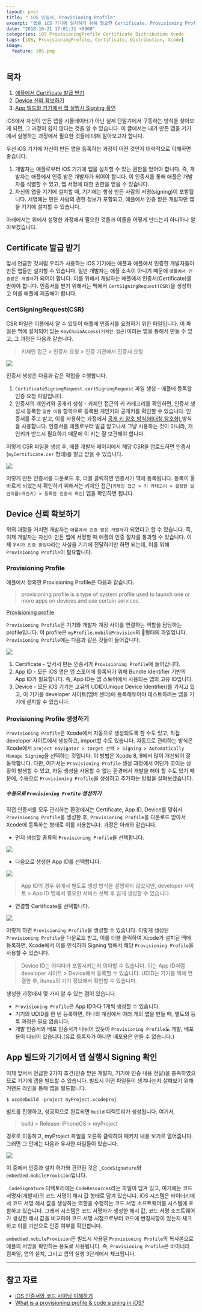```yaml
---
layout: post
title: " iOS 인증서, Provisioning Profile"
excerpt: "앱을 iOS 기기에 설치하기 위해 필요한 Certificate, Provisioning Profile 등에 대해 알아 봅니다."
date: "2018-10-21 17:01:31 +0900"
categories: iOS ProvisioningProfile Certificate Distribution Xcode
tags: [iOS, ProvisioningProfile, Certificate, Distribution, Xcode]
image:
  feature: iOS.png
---
```


## 목차

1. [애플에서 Certificate 발급 받기](https://hcn1519.github.io/articles/2018-10/ios_codesigning_provisioningprofile#certificate-발급-받기)
2. [Device 신뢰 확보하기](https://hcn1519.github.io/articles/2018-10/ios_codesigning_provisioningprofile#device-신뢰-확보하기)
3. [App 빌드와 기기에서 앱 실행시 Signing 확인](https://hcn1519.github.io/articles/2018-10/ios_codesigning_provisioningprofile#app-빌드와-기기에서-앱-실행시-signing-확인)


iOS에서 자신이 만든 앱을 시뮬레이터가 아닌 실제 단말기에서 구동하는 방식을 찾아보게 되면, 그 과정이 쉽지 않다는 것을 알 수 있습니다. 이 글에서는 내가 만든 앱을 기기에서 실행하는 과정에서 필요한 것들에 대해 알아보고자 합니다.

우선 iOS 기기에 자신이 만든 앱을 등록하는 과정이 어떤 것인지 대략적으로 이해하면 좋습니다.

1. 개발자는 애플로부터 iOS 기기에 앱을 설치할 수 있는 권한을 얻어야 합니다. 즉, 개발자는 애플에서 인증 받은 개발자가 되어야 합니다. 이 인증서를 통해 애플은 개발자를 식별할 수 있고, 앱 서명에 대한 권한을 얻을 수 있습니다.
2. 자신의 앱을 기기에 설치할 때, 기기에는 항상 만든 사람의 서명(signing)이 포함됩니다. 서명에는 만든 사람의 권한 정보가 포함되고, 애플에서 인증 받은 개발자만 앱을 기기에 설치할 수 있습니다.

아래에서는 위에서 설명한 과정에서 필요한 것들과 이들을 어떻게 만드는지 하나하나 알아보겠습니다.

## Certificate 발급 받기

앞서 언급한 것처럼 우리가 사용하는 iOS 기기에는 애플과 애플에서 인증한 개발자들이 만든 앱들만 설치할 수 있습니다. 일반 개발자는 애플 소속이 아니기 때문에 `애플에서 인증받은 개발자`가 되어야 합니다. 이를 위해서 개발자는 애플에서 인증서(Certificate)를 받아야 합니다. 인증서를 받기 위해서는 맥에서 `CertSigningRequest(CSR)`을 생성하고 이를 애플에 제출해야 합니다.

### CertSigningRequest(CSR)

CSR 파일은 이름에서 알 수 있듯이 애플에 인증서를 요청하기 위한 파일입니다. 이 파일은 맥에 설치되어 있는 `KeyChainAccess(키체인 접근)`이라는 앱을 통해서 만들 수 있고, 그 과정은 다음과 같습니다.

> 키체인 접근 > 인증서 요청 > 인증 기관에서 인증서 요청

<img src="{{ site.imageUrl}}/2018-10/ios_codesigning_provisioningprofile/createCSR.png">

인증서 생성은 다음과 같은 작업을 수행합니다.

1. `CertificateSigningRequest.certSigningRequest` 파일 생성 - 애플에 등록할 인증 요청 파일입니다.
2. 인증서의 개인키와 공개키 생성 - 키체인 접근의 키 카테고리를 확인하면, 인증서 생성시 등록한 `일반 이름` 항목으로 등록된 개인키와 공개키를 확인할 수 있습니다. 인증서를 주고 받고, 이를 사용하는 과정에서 [공개 키 암호 방식(비대칭 암호화) ](https://ko.wikipedia.org/wiki/%EA%B3%B5%EA%B0%9C_%ED%82%A4_%EC%95%94%ED%98%B8_%EB%B0%A9%EC%8B%9D) 방식을 사용합니다. 인증서를 애플로부터 발급 받고나서 그냥 사용하는 것이 아니라, 개인키가 반드시 필요하기 때문에 이 키는 잘 보관해야 합니다.

이렇게 CSR 파일을 생성 후, 애플 개발자 페이지에서 해당 CSR을 업로드하면 인증서(`myCertificate.cer` 형태)를 발급 받을 수 있습니다.

<img src="{{ site.imageUrl}}/2018-10/ios_codesigning_provisioningprofile/createCSR2.png">

이렇게 만든 인증서를 다운로드 후, 더블 클릭하면 인증서가 맥에 등록됩니다. 등록이 올바르게 되었는지 확인하기 위해서는 키체인 접근(`키체인 접근 > 키 카테고리 > 설정한 일반이름(개인키) > 등록한 인증서 확인`) 앱을 확인하면 됩니다.

## Device 신뢰 확보하기

위의 과정을 거치면 개발자는 `애플에서 인증 받은 개발자`가 되었다고 할 수 있습니다. 즉, 이제 개발자는 자신이 만든 앱에 서명할 때 애플의 인증 절차를 통과할 수 있습니다. 이제 `우리가 인증 받았다`라는 사실을 기기에 전달하기만 하면 되는데, 이를 위해 `Provisioning Profile`이 필요합니다.

### Provisioning Profile

애플에서 정의한 Provisioning Profile은 다음과 같습니다.

> provisioning profile is a type of system profile used to launch one or more apps on devices and use certain services.

[Provisioning profile](https://help.apple.com/xcode/mac/current/#￼/dev46a99ba04)

`Provisioning Profile`은 기기와 개발자 계정 사이를 연결하는 역할을 담당하는 profile입니다. 이 profile은 `myProfile.mobileProvision`의 형태의 파일입니다. `Provisioning Profile`에는 다음과 같은 것들이 들어갑니다.

<img src="{{ site.imageUrl}}/2018-10/ios_codesigning_provisioningprofile/provisioningProfile.png">

1. Certificate - 앞서서 만든 인증서가 `Provisioning Profile`에 들어갑니다.
2. App ID - 모든 iOS 앱은 앱 스토어에 등록되기 위해 Bundle Identifier 기반의 App ID가 필요합니다. 즉, App ID는 앱 스토어에서 사용되는 앱의 고유 ID입니다.
3. Device - 모든 iOS 기기는 고유의 UDID(Unique Device Identifier)를 가지고 있고, 이 기기를 developer 사이트(멤버 센터)에 등록해두어야 테스트하려는 앱을 기기에 설치할 수 있습니다.

### Provisioning Profile 생성하기

`Provisioning Profile`은 Xcode에서 자동으로 생성되도록 할 수도 있고, 직접 developer 사이트에서 생성하고, import할 수도 있습니다. 자동으로 관리하는 방식은 Xcode에서 `project navigator > target 선택 > Signing > Automatically Manage Signing`을 선택하는 것입니다.
이 방법은 Xcode 8, 9에서 많이 개선되어 잘 동작합니다. 다만, 여기서는 `Provisioning Profile` 생성 과정에서 어딘가 꼬이는 상황이 발생할 수 있고, 자동 생성을 사용할 수 없는 환경에서 개발을 해야 할 수도 있기 때문에, 수동으로 `Provisioning Profile`을 생성하고 추가하는 방법을 살펴보겠습니다.

##### 수동으로 `Provisioning Profile` 생성하기

직접 인증서를 모두 관리하는 환경에서는 Certificate, App ID, Device를 맞춰서 `Provisioning Profile`을 생성한 후, `Provisioning Profile`을 다운로드 받아서 Xcode에 등록하는 형태로 이를 사용합니다. 과정은 아래와 같습니다.

* 먼저 생성할 종류의 `Provisioning Profile`을 선택합니다.

<img src="{{ site.imageUrl}}/2018-10/ios_codesigning_provisioningprofile/createProvision1.png">

* 다음으로 생성한 App ID를 선택합니다.

<img src="{{ site.imageUrl}}/2018-10/ios_codesigning_provisioningprofile/createProvision2.png">

> App ID의 경우 위에서 별도로 생성 방식을 설명하지 않았지만, developer 사이트 > App ID 탭에서 필요한 서비스 선택 후 쉽게 생성할 수 있습니다.

* 연결할 Certificate를 선택합니다.

<img src="{{ site.imageUrl}}/2018-10/ios_codesigning_provisioningprofile/createProvision3.png">

이렇게 하면 `Provisioning Profile`을 생성할 수 있습니다. 이렇게 생성된 `Provisioning Profile`을 다운로드 받고, 이를 더블 클릭하여 Xcode가 설치된 맥에 등록하면, Xcode에서 이를 인식하여 Signing 탭에서 해당 `Provisioning Profile`을 사용할 수 있습니다.

> Device ID는 어디다가 포함시키는지 의아할 수 있습니다. 이는 App ID처럼 developer 사이트 > Device에서 등록할 수 있습니다. UDID는 기기를 맥에 연결한 후, itunes의 기기 정보에서 확인할 수 있습니다.

생성한 과정에서 몇 가지 알 수 있는 점이 있습니다.

* `Provisioning Profile`은 App ID마다 1개씩 생성할 수 있습니다.
* 기기의 UDID를 한 번 등록하면, 하나의 계정에서 여러 개의 앱을 만들 때, 별도의 등록 과정은 필요 없습니다.
* 개발 인증서와 배포 인증서가 나뉘어 있듯이 `Provisioning Profile`도 개발, 배포용이 나뉘어 있습니다.(유료 등록자가 아니면 배포용은 만들 수 없습니다.)

## App 빌드와 기기에서 앱 실행시 Signing 확인

이제 앞서서 언급한 2가지 조건(인증 받은 개발자, 기기에 인증 내용 전달)을 충족하였으므로 기기에 앱을 빌드할 수 있습니다. 빌드시 어떤 파일들이 생겨나는지 살펴보기 위해 커맨드 라인을 통해 앱을 빌드합니다.

```shell
$ xcodebuild -project myProject.xcodeproj
```

빌드를 진행하고, 성공적으로 완료되면 `build` 디렉토리가 생성됩니다. 여기서,

> build > Release-iPhoneOS > myProject

경로로 이동하고, myProject 파일을 오른쪽 클릭하여 패키지 내용 보기로 열어줍니다. 그러면 그 안에는 다음과 유사한 파일들이 있습니다.

<img src="{{ site.imageUrl}}/2018-10/ios_codesigning_provisioningprofile/build.png">

이 중에서 인증과 설치 허가와 관련된 것은 `_CodeSignature`와 `embedded.mobileProvision`입니다.

`_CodeSignature` 디렉토리에는 `CodeResources`라는 파일이 담겨 있고, 여기에는 코드 서명자(개발자)의 코드 서명이 해시 값 형태로 담겨 있습니다. iOS 시스템은 바이너리에서 코드 서명 해시 값을 생성하는 역할을 수행하는 코드 서명 소프트웨어를 시스템에 포함하고 있습니다. 그래서 시스템은 코드 서명자가 생성한 해시 값, 코드 서명 소프트웨어가 생성한 해시 값을 비교하여 코드 서명 시점으로부터 코드에 변경사항이 있는지 체크하고 이를 기반으로 인증 여부를 확인합니다.

`embedded.mobileProvision`은 빌드시 사용된 `Provisioning Profile`의 복사본으로 애플의 서명을 확인하는 용도로 사용됩니다. 즉, `Provisioning Profile`은 바이너리 컴파일, 앱의 설치, 그리고 앱의 실행 3단계에서 체크됩니다.

---

## 참고 자료

* [iOS 인증서와 코드 사이닝 이해하기](http://la-stranger.blogspot.com/2014/04/ios.html)
* [What is a provisioning profile & code signing in iOS?](https://medium.com/@abhimuralidharan/what-is-a-provisioning-profile-in-ios-77987a7c54c2)
